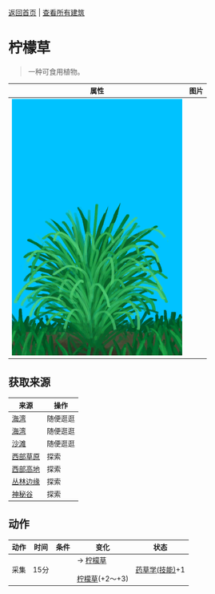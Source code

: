 [返回首页](index.md)   |  [查看所有建筑](building.md)
# 柠檬草  
> 一种可食用植物。  
  
  属性  |   图片   
 ----  |  ----:   
   |  ![](Sprite/LemonGrass.png)   
  
## 获取来源  
来源  |  操作  
----  |  ----  
[海湾](Bay.md)  |  随便逛逛  
[海湾](Bay.md)  |  随便逛逛  
[沙滩](Beach.md)  |  随便逛逛  
[西部草原](GrasslandsW.md)  |  探索  
[西部高地](HighlandsWestern.md)  |  探索  
[丛林边缘](Outskirts.md)  |  探索  
[神秘谷](SecretValley.md)  |  探索  
## 动作  
动作  |  时间  |  条件  |  变化  |  状态  
----  |  ----  |  ----  |  ----  |  ----  
采集  |  15分  |    |  → [柠檬草](LemongrassStalks.md)<br><br>[柠檬草](LemongrassStalks.md)(+2～+3)  |  [药草学(技能)](Skill_Herbology.md)+1  
